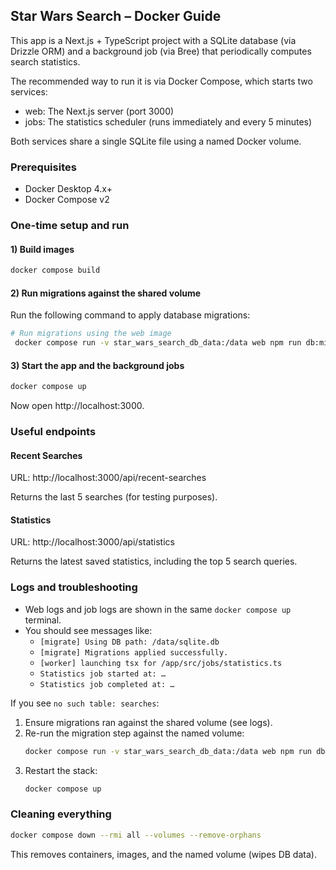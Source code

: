 ## Star Wars Search – Docker Guide

This app is a Next.js + TypeScript project with a SQLite database (via Drizzle ORM) and a background job (via Bree) that periodically computes search statistics.

The recommended way to run it is via Docker Compose, which starts two services:
- web: The Next.js server (port 3000)
- jobs: The statistics scheduler (runs immediately and every 5 minutes)

Both services share a single SQLite file using a named Docker volume.

### Prerequisites
- Docker Desktop 4.x+
- Docker Compose v2

### One-time setup and run

#### 1) Build images

```bash
docker compose build
```

#### 2) Run migrations against the shared volume

Run the following command to apply database migrations:

```bash
# Run migrations using the web image
 docker compose run -v star_wars_search_db_data:/data web npm run db:migrate
```

#### 3) Start the app and the background jobs

```bash
docker compose up
```

Now open http://localhost:3000.

### Useful endpoints

#### Recent Searches

URL: http://localhost:3000/api/recent-searches

Returns the last 5 searches (for testing purposes).

#### Statistics

URL: http://localhost:3000/api/statistics

Returns the latest saved statistics, including the top 5 search queries.

### Logs and troubleshooting
- Web logs and job logs are shown in the same `docker compose up` terminal.
- You should see messages like:
	- `[migrate] Using DB path: /data/sqlite.db`
	- `[migrate] Migrations applied successfully.`
	- `[worker] launching tsx for /app/src/jobs/statistics.ts`
	- `Statistics job started at: …`
	- `Statistics job completed at: …`

If you see `no such table: searches`:
1. Ensure migrations ran against the shared volume (see logs).
2. Re-run the migration step against the named volume:
	 ```bash
	 docker compose run -v star_wars_search_db_data:/data web npm run db:migrate
	 ```
3. Restart the stack:
	 ```bash
	 docker compose up
	 ```

### Cleaning everything
```bash
docker compose down --rmi all --volumes --remove-orphans
```

This removes containers, images, and the named volume (wipes DB data).
